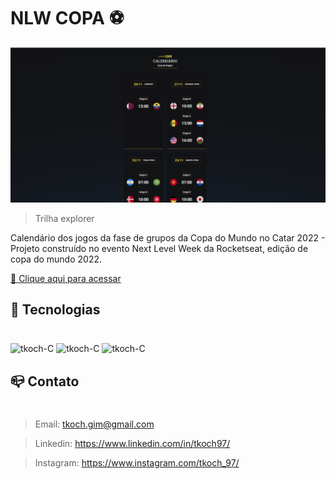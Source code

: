 # NLW COPA ⚽

![preview](/image_preview/preview.png)

>Trilha explorer

Calendário dos jogos da fase de grupos da Copa do Mundo no Catar 2022 - Projeto construído no evento Next Level Week da Rocketseat, edição de copa do mundo 2022.

[🔗 Clique aqui para acessar](https://tkoch97.github.io/nlwcopa)

## 🔧 Tecnologias

#
<img align="center" alt="tkoch-C" height="30" width="40" src="https://cdn.jsdelivr.net/gh/devicons/devicon/icons/html5/html5-original.svg" />
<img align="center" alt="tkoch-C" height="30" width="40" src="https://cdn.jsdelivr.net/gh/devicons/devicon/icons/css3/css3-original.svg" /> 
<img align="center" alt="tkoch-C" height="30" width="40" src="https://cdn.jsdelivr.net/gh/devicons/devicon/icons/javascript/javascript-original.svg" />



## 📪 Contato

#

>Email: tkoch.gim@gmail.com

>Linkedin: https://www.linkedin.com/in/tkoch97/

>Instagram: https://www.instagram.com/tkoch_97/